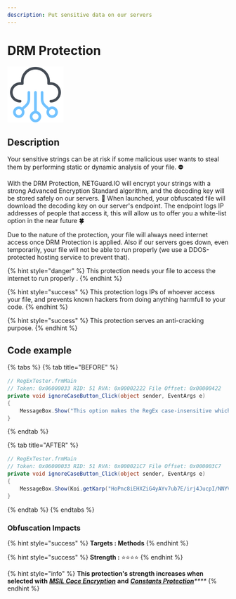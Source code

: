 ```yaml
---
description: Put sensitive data on our servers
---
```


# DRM Protection



![](../.gitbook/assets/cloud-development.png)

## Description

Your sensitive strings can be at risk if some malicious user wants to steal them by performing static or dynamic analysis of your file. **⛔**

With the DRM Protection, NETGuard.IO will encrypt your strings with a strong Advanced Encryption Standard algorithm, and the decoding key will be stored safely on our servers. **🚀** When launched, your obfuscated file will download the decoding key on our server's endpoint. The endpoint logs IP addresses of people that access it, this will allow us to offer you a white-list option in the near future **🍀**

Due to the nature of the protection, your file will always need internet access once DRM Protection is applied. Also if our servers goes down, even temporarily, your file will not be able to run properly \(we use a DDOS-protected hosting service to prevent that\).

{% hint style="danger" %}
This protection needs your file to access the internet to run properly .
{% endhint %}

{% hint style="success" %}
This protection logs IPs of whoever access your file, and prevents known hackers from doing anything harmfull to your code.
{% endhint %}

{% hint style="success" %}
This protection serves an anti-cracking purpose.
{% endhint %}

## Code example

{% tabs %}
{% tab title="BEFORE" %}
```csharp
// RegExTester.frmMain
// Token: 0x06000033 RID: 51 RVA: 0x00002222 File Offset: 0x00000422
private void ignoreCaseButton_Click(object sender, EventArgs e)
{
	MessageBox.Show("This option makes the RegEx case-insensitive which means that 'a' and 'A' are treated as the same letter.", "Ignore Case Option", MessageBoxButtons.OK, MessageBoxIcon.Asterisk);
}
```
{% endtab %}

{% tab title="AFTER" %}
```csharp
// RegExTester.frmMain
// Token: 0x06000033 RID: 51 RVA: 0x000021C7 File Offset: 0x000003C7
private void ignoreCaseButton_Click(object sender, EventArgs e)
{
	MessageBox.Show(Koi.getKarp("HoPnc8iEHXZiG4yAYv7ub7E/irj4JucpI/NNYV5zC52B4wsVsWx6897F7ZJZ2oVyXQXHp5Htu6GlX7MVQSuASYDzz3lnmbTIGhwnDLieOb28DRnRawMJYpGNn1yaliGt3QMoXT6OFUUbu3DfnmTaDA=="), Koi.getKarp("aKNq8EST20T9rgy4gnKECEKIO7HsEgJbn6BAXN69ZBM="), MessageBoxButtons.OK, MessageBoxIcon.Asterisk);
}
```
{% endtab %}
{% endtabs %}

### Obfuscation Impacts

{% hint style="success" %}
**Targets : Methods**
{% endhint %}

{% hint style="success" %}
**Strength :** ⭐⭐⭐⭐
{% endhint %}

{% hint style="info" %}
**This protection's strength increases when selected with** [_**MSIL Coce Encryption**_](msil-code-encryption.md) **and** [_**Constants Protection**_](protections-of-constants.md)_\*\*\*\*_
{% endhint %}

